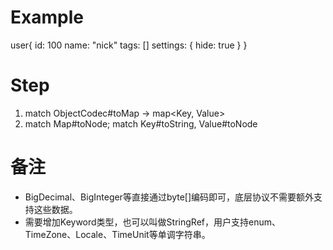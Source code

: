# Example 

user{
    id: 100
    name: "nick"
    tags: []
    settings: {
        hide: true
    }
}

# Step

1. match ObjectCodec#toMap -> map<Key, Value>
2. match Map#toNode; match Key#toString, Value#toNode

# 备注

- BigDecimal、BigInteger等直接通过byte[]编码即可，底层协议不需要额外支持这些数据。
- 需要增加Keyword类型，也可以叫做StringRef，用户支持enum、TimeZone、Locale、TimeUnit等单调字符串。